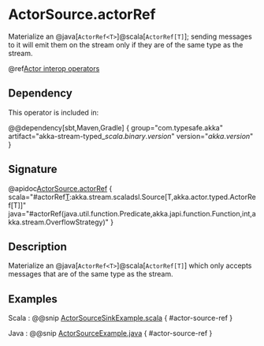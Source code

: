 # ActorSource.actorRef

Materialize an @java[`ActorRef<T>`]@scala[`ActorRef[T]`]; sending messages to it will emit them on the stream only if they are of the same type as the stream.

@ref[Actor interop operators](../index.md#actor-interop-operators)

## Dependency

This operator is included in:

@@dependency[sbt,Maven,Gradle] {
  group="com.typesafe.akka"
  artifact="akka-stream-typed_$scala.binary.version$"
  version="$akka.version$"
}

## Signature

@apidoc[ActorSource.actorRef](ActorSource$) { scala="#actorRef[T](completionMatcher:PartialFunction[T,Unit],failureMatcher:PartialFunction[T,Throwable],bufferSize:Int,overflowStrategy:akka.stream.OverflowStrategy):akka.stream.scaladsl.Source[T,akka.actor.typed.ActorRef[T]]" java="#actorRef(java.util.function.Predicate,akka.japi.function.Function,int,akka.stream.OverflowStrategy)" }

## Description

Materialize an @java[`ActorRef<T>`]@scala[`ActorRef[T]`] which only accepts messages that are of the same type as the stream.

## Examples

Scala
:  @@snip [ActorSourceSinkExample.scala](/akka-stream-typed/src/test/scala/docs/akka/stream/typed/ActorSourceSinkExample.scala) { #actor-source-ref }

Java
:  @@snip [ActorSourceExample.java](/akka-stream-typed/src/test/java/docs/akka/stream/typed/ActorSourceExample.java) { #actor-source-ref }
